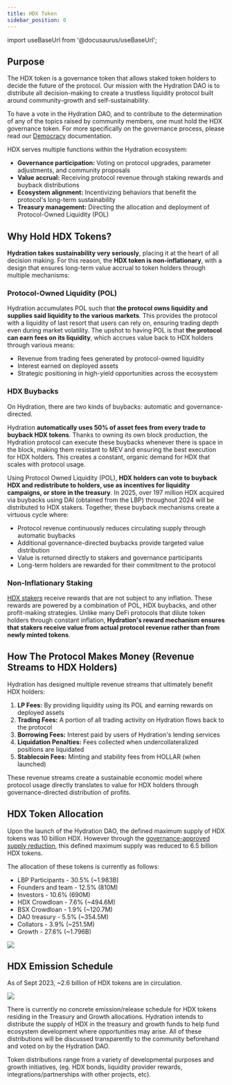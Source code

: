 ```yaml
---
title: HDX Token
sidebar_position: 0
---
```

import useBaseUrl from '@docusaurus/useBaseUrl'; 

## Purpose

The HDX token is a governance token that allows staked token holders to decide the future of the protocol. Our mission with the Hydration DAO is to distribute all decision-making to create a trustless liquidity protocol built around community-growth and self-sustainability. 

To have a vote in the Hydration DAO, and to contribute to the determination of any of the topics raised by community members, one must hold the HDX governance token. For more specifically on the governance process, please read our [Democracy](/governance/intro) documentation.

HDX serves multiple functions within the Hydration ecosystem:
* **Governance participation:** Voting on protocol upgrades, parameter adjustments, and community proposals
* **Value accrual:** Receiving protocol revenue through staking rewards and buyback distributions
* **Ecosystem alignment:** Incentivizing behaviors that benefit the protocol's long-term sustainability
* **Treasury management:** Directing the allocation and deployment of Protocol-Owned Liquidity (POL)

## Why Hold HDX Tokens?
**Hydration takes sustainability very seriously**, placing it at the heart of all decision making. For this reason, the **HDX token is non-inflationary**, with a design that ensures long-term value accrual to token holders through multiple mechanisms:
### Protocol-Owned Liquidity (POL)
Hydration accumulates POL such that **the protocol owns liquidity and supplies said liquidity to the various markets**. This provides the protocol with a liquidity of last resort that users can rely on, ensuring trading depth even during market volatility. The upshot to having POL is that **the protocol can earn fees on its liquidity**, which accrues value back to HDX holders through various means:
* Revenue from trading fees generated by protocol-owned liquidity
* Interest earned on deployed assets
* Strategic positioning in high-yield opportunities across the ecosystem
### HDX Buybacks
On Hydration, there are two kinds of buybacks: automatic and governance-directed.

Hydration **automatically uses 50% of asset fees from every trade to buyback HDX tokens**. Thanks to owning its own block production, the Hydration protocol can execute these buybacks whenever there is space in the block, making them resistant to MEV and ensuring the best execution for HDX holders. This creates a constant, organic demand for HDX that scales with protocol usage. 

Using Protocol Owned Liquidity (POL), **HDX holders can vote to buyback HDX and redistribute to holders, use as incentives for liquidity campaigns, or store in the treasury**. In 2025, over 197 million HDX acquired via buybacks using DAI (obtained from the LBP) throughout 2024 will be distributed to HDX stakers.
Together, these buyback mechanisms create a virtuous cycle where:
* Protocol revenue continuously reduces circulating supply through automatic buybacks
* Additional governance-directed buybacks provide targeted value distribution
* Value is returned directly to stakers and governance participants
* Long-term holders are rewarded for their commitment to the protocol

### Non-Inflationary Staking
[HDX stakers](/products/staking) receive rewards that are not subject to any inflation. These rewards are powered by a combination of POL, HDX buybacks, and other profit-making strategies. Unlike many DeFi protocols that dilute token holders through constant inflation, **Hydration's reward mechanism ensures that stakers receive value from actual protocol revenue rather than from newly minted tokens**.
## How The Protocol Makes Money (Revenue Streams to HDX Holders)
Hydration has designed multiple revenue streams that ultimately benefit HDX holders:
1. **LP Fees:** By providing liquidity using its POL and earning rewards on deployed assets
2. **Trading Fees:** A portion of all trading activity on Hydration flows back to the protocol
3. **Borrowing Fees:** Interest paid by users of Hydration's lending services
4. **Liquidation Penalties:** Fees collected when undercollateralized positions are liquidated
5. **Stablecoin Fees:** Minting and stability fees from HOLLAR (when launched)

These revenue streams create a sustainable economic model where protocol usage directly translates to value for HDX holders through governance-directed distribution of profits.

## HDX Token Allocation

Upon the launch of the Hydration DAO, the defined maximum supply of HDX tokens was 10 billion HDX. However through the [governance-approved supply reduction](https://hydradx.subsquare.io/democracy/referendum/7), this defined maximum supply was reduced to 6.5 billion HDX tokens.

The allocation of these tokens is currently as follows:

- LBP Participants - 30.5% (~1.983B)
- Founders and team - 12.5% (810M)
- Investors - 10.6% (690M)
- HDX Crowdloan - 7.6% (~494.6M)
- BSX Crowdloan - 1.9% (~120.7M)
- DAO treasury - 5.5% (~354.5M)
- Collators - 3.9% (~251.5M)
- Growth - 27.6% (~1.796B)
  
<div style={{textAlign: 'center'}}>
  <img src={useBaseUrl('/tokenomics/supply_breakdown.jpg')} />
</div>

## HDX Emission Schedule

As of Sept 2023, ~2.6 billion of HDX tokens are in circulation.

<div style={{textAlign: 'center'}}>
  <img src={useBaseUrl('/tokenomics/supply_vestings.jpg')} />
</div>

There is currently no concrete emission/release schedule for HDX tokens residing in the Treasury and Growth allocations. Hydration intends to distribute the supply of HDX in the treasury and growth funds to help fund ecosystem development where opportunities may arise. All of these distributions will be discussed transparently to the community beforehand and voted on by the Hydration DAO.

Token distributions range from a variety of developmental purposes and growth initiatives, (eg. HDX bonds, liquidity provider rewards, integrations/partnerships with other projects, etc).

